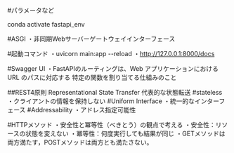 #パラメータなど

<!-- 仮想環境に入る -->
conda activate fastapi_env 


#ASGI
・非同期Webサーバーゲートウェイインターフェース

#起動コマンド
・uvicorn main:app --reload 
・http://127.0.0.1:8000/docs

#Swagger UI
・FastAPIのルーティングは、Web アプリケーションにおけるURL のパスに対応する
  特定の関数を割り当てる仕組みのこと

##REST4原則 Representational State Transfer 代表的な状態転送 
#stateless
・クライアントの情報を保持しない
#Uniform Interface
・統一的なインターフェース
#Addressability
・アドレス指定可能性

#HTTPメソッド
・安全性と冪等性（べきとう）の観点で考える
・安全性：リソースの状態を変えない 
・冪等性：何度実行しても結果が同じ
・GETメソッドは両方満たす，POSTメソッドは両方とも満たさない。